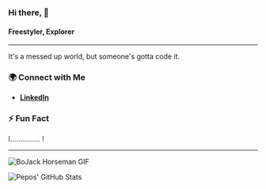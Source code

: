 ### Hi there, 👋

#### Freestyler, Explorer

---
It's a messed up world, but someone's gotta code it.

### 🌍 Connect with Me
- **[LinkedIn](https://www.linkedin.com/in/anthony-amoah-343591201/)**

### ⚡ Fun Fact
I............... !

---
![BoJack Horseman GIF](https://i.giphy.com/media/v1.Y2lkPTc5MGI3NjExdjZrcDd1NGZnMWUwcXlpejRkN2hrOGlyNnhkZ21uN3F4YmpzOWljZyZlcD12MV9pbnRlcm5hbF9naWZfYnlfaWQmY3Q9Zw/kDg1bNCUZsUpmBdMwA/giphy.gif)

![Pepos' GitHub Stats](https://github-readme-stats.vercel.app/api?username=anthony4m&show_icons=true&theme=radical)

<!-- Stats (optional) -->
<!-- ![Pepos' GitHub Stats](https://github-readme-stats.vercel.app/api?username=pepos&show_icons=true&theme=radical) -->
